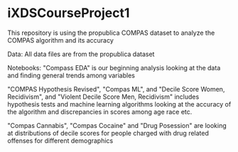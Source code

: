 # iXDSCourseProject1

This repository is using the propublica COMPAS dataset to analyze the COMPAS algorithm and its accuracy

Data: All data files are from the propublica dataset

Notebooks: "Compass EDA" is our beginning analysis looking at the data and finding general trends among variables
           
"COMPAS Hypothesis Revised", "Compas ML", and "Decile Score Women, Recidivism", and "Violent Decile Score Men, Recidivism"
includes hypothesis tests and machine learning algorithms looking at the accuracy of the algorithm and 
discrepancies in scores among age race etc. 
           
"Compas Cannabis", "Compas Cocaine" and "Drug Posession" are looking at distributions of decile scores for 
people charged with drug related offenses for different demographics
           
           
           
